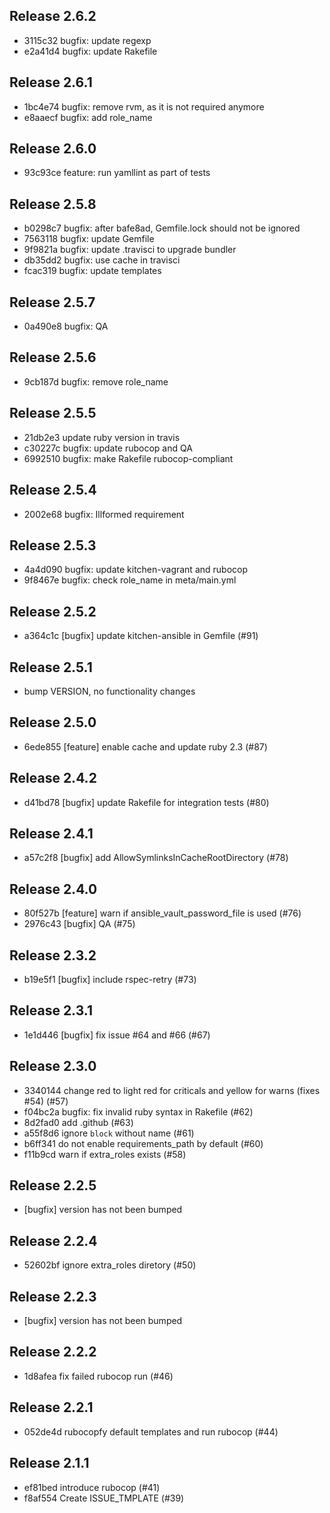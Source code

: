 ## Release 2.6.2

* 3115c32 bugfix: update regexp
* e2a41d4 bugfix: update Rakefile

## Release 2.6.1

* 1bc4e74 bugfix: remove rvm, as it is not required anymore
* e8aaecf bugfix: add role_name

## Release 2.6.0

* 93c93ce feature: run yamllint as part of tests

## Release 2.5.8

* b0298c7 bugfix: after bafe8ad, Gemfile.lock should not be ignored
* 7563118 bugfix: update Gemfile
* 9f9821a bugfix: update .travisci to upgrade bundler
* db35dd2 bugfix: use cache in travisci
* fcac319 bugfix: update templates

## Release 2.5.7

* 0a490e8 bugfix: QA

## Release 2.5.6

* 9cb187d bugfix: remove role_name

## Release 2.5.5

* 21db2e3 update ruby version in travis
* c30227c bugfix: update rubocop and QA
* 6992510 bugfix: make Rakefile rubocop-compliant

## Release 2.5.4

* 2002e68 bugfix: Illformed requirement

## Release 2.5.3

* 4a4d090 bugfix: update kitchen-vagrant and rubocop
* 9f8467e bugfix: check role_name in meta/main.yml

## Release 2.5.2

* a364c1c [bugfix] update kitchen-ansible in Gemfile (#91)

## Release 2.5.1

* bump VERSION, no functionality changes

## Release 2.5.0

* 6ede855 [feature] enable cache and update ruby 2.3 (#87)

## Release 2.4.2

* d41bd78 [bugfix] update Rakefile for integration tests (#80)

## Release 2.4.1

* a57c2f8 [bugfix] add AllowSymlinksInCacheRootDirectory (#78)

## Release 2.4.0

* 80f527b [feature] warn if ansible_vault_password_file is used (#76)
* 2976c43 [bugfix] QA (#75)

## Release 2.3.2

* b19e5f1 [bugfix] include rspec-retry (#73)

## Release 2.3.1

* 1e1d446 [bugfix] fix issue #64 and #66 (#67)

## Release 2.3.0

* 3340144 change red to light red for criticals and yellow for warns (fixes #54) (#57)
* f04bc2a bugfix: fix invalid ruby syntax in Rakefile (#62)
* 8d2fad0 add .github (#63)
* a55f8d6 ignore `block` without name (#61)
* b6ff341 do not enable requirements_path by default (#60)
* f11b9cd warn if extra_roles exists (#58)

## Release 2.2.5

* [bugfix] version has not been bumped

## Release 2.2.4

* 52602bf ignore extra_roles diretory (#50)

## Release 2.2.3

* [bugfix] version has not been bumped

## Release 2.2.2

* 1d8afea fix failed rubocop run (#46)

## Release 2.2.1

* 052de4d rubocopfy default templates and run rubocop (#44)

## Release 2.1.1

* ef81bed introduce rubocop (#41)
* f8af554 Create ISSUE_TMPLATE (#39)
